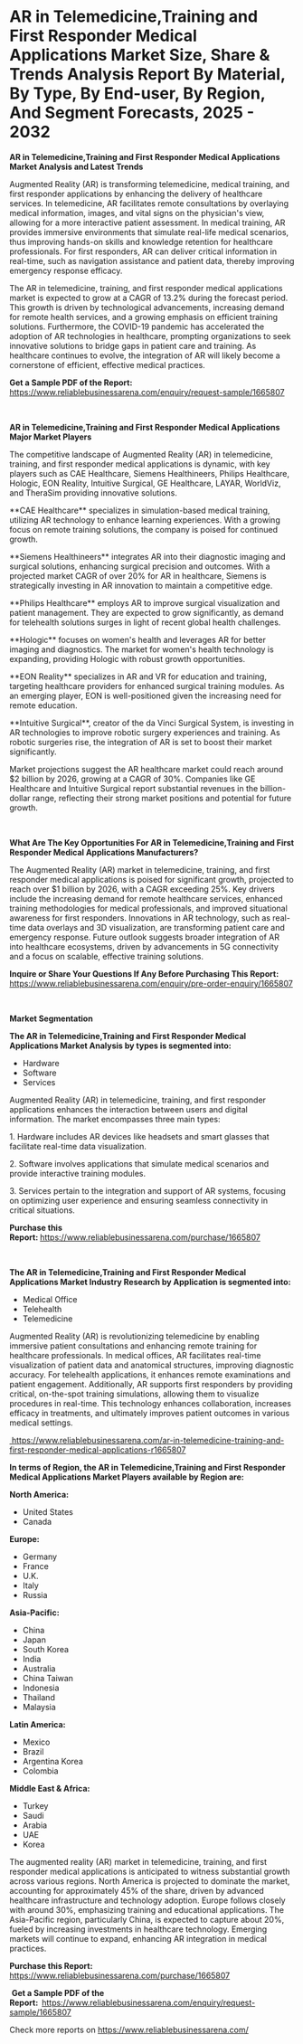 <p><h1>AR in Telemedicine,Training and First Responder Medical Applications Market Size, Share & Trends Analysis Report By Material, By Type, By End-user, By Region, And Segment Forecasts, 2025 - 2032</h1></p><p><strong>AR in Telemedicine,Training and First Responder Medical Applications Market Analysis and Latest Trends</strong></p>
<p><p>Augmented Reality (AR) is transforming telemedicine, medical training, and first responder applications by enhancing the delivery of healthcare services. In telemedicine, AR facilitates remote consultations by overlaying medical information, images, and vital signs on the physician's view, allowing for a more interactive patient assessment. In medical training, AR provides immersive environments that simulate real-life medical scenarios, thus improving hands-on skills and knowledge retention for healthcare professionals. For first responders, AR can deliver critical information in real-time, such as navigation assistance and patient data, thereby improving emergency response efficacy.</p><p>The AR in telemedicine, training, and first responder medical applications market is expected to grow at a CAGR of 13.2% during the forecast period. This growth is driven by technological advancements, increasing demand for remote health services, and a growing emphasis on efficient training solutions. Furthermore, the COVID-19 pandemic has accelerated the adoption of AR technologies in healthcare, prompting organizations to seek innovative solutions to bridge gaps in patient care and training. As healthcare continues to evolve, the integration of AR will likely become a cornerstone of efficient, effective medical practices.</p></p>
<p><strong>Get a Sample PDF of the Report:&nbsp;</strong> <a href="https://www.reliablebusinessarena.com/enquiry/request-sample/1665807?utm_campaign=2650&utm_medium=2&utm_source=Github&utm_content=ia&utm_term=03032025&utm_id=ar-in-telemedicinetraining-and-first-responder-medical-applications">https://www.reliablebusinessarena.com/enquiry/request-sample/1665807</a></p>
<p>&nbsp;</p>
<p><strong>AR in Telemedicine,Training and First Responder Medical Applications Major Market Players</strong></p>
<p><p>The competitive landscape of Augmented Reality (AR) in telemedicine, training, and first responder medical applications is dynamic, with key players such as CAE Healthcare, Siemens Healthineers, Philips Healthcare, Hologic, EON Reality, Intuitive Surgical, GE Healthcare, LAYAR, WorldViz, and TheraSim providing innovative solutions.</p><p>**CAE Healthcare** specializes in simulation-based medical training, utilizing AR technology to enhance learning experiences. With a growing focus on remote training solutions, the company is poised for continued growth.</p><p>**Siemens Healthineers** integrates AR into their diagnostic imaging and surgical solutions, enhancing surgical precision and outcomes. With a projected market CAGR of over 20% for AR in healthcare, Siemens is strategically investing in AR innovation to maintain a competitive edge.</p><p>**Philips Healthcare** employs AR to improve surgical visualization and patient management. They are expected to grow significantly, as demand for telehealth solutions surges in light of recent global health challenges.</p><p>**Hologic** focuses on women's health and leverages AR for better imaging and diagnostics. The market for women's health technology is expanding, providing Hologic with robust growth opportunities.</p><p>**EON Reality** specializes in AR and VR for education and training, targeting healthcare providers for enhanced surgical training modules. As an emerging player, EON is well-positioned given the increasing need for remote education.</p><p>**Intuitive Surgical**, creator of the da Vinci Surgical System, is investing in AR technologies to improve robotic surgery experiences and training. As robotic surgeries rise, the integration of AR is set to boost their market significantly.</p><p>Market projections suggest the AR healthcare market could reach around $2 billion by 2026, growing at a CAGR of 30%. Companies like GE Healthcare and Intuitive Surgical report substantial revenues in the billion-dollar range, reflecting their strong market positions and potential for future growth.</p></p>
<p>&nbsp;</p>
<p><strong>What Are The Key Opportunities For AR in Telemedicine,Training and First Responder Medical Applications Manufacturers?</strong></p>
<p><p>The Augmented Reality (AR) market in telemedicine, training, and first responder medical applications is poised for significant growth, projected to reach over $1 billion by 2026, with a CAGR exceeding 25%. Key drivers include the increasing demand for remote healthcare services, enhanced training methodologies for medical professionals, and improved situational awareness for first responders. Innovations in AR technology, such as real-time data overlays and 3D visualization, are transforming patient care and emergency response. Future outlook suggests broader integration of AR into healthcare ecosystems, driven by advancements in 5G connectivity and a focus on scalable, effective training solutions.</p></p>
<p><strong>Inquire or Share Your Questions If Any Before Purchasing This Report:</strong> <a href="https://www.reliablebusinessarena.com/enquiry/pre-order-enquiry/1665807?utm_campaign=2650&utm_medium=2&utm_source=Github&utm_content=ia&utm_term=03032025&utm_id=ar-in-telemedicinetraining-and-first-responder-medical-applications">https://www.reliablebusinessarena.com/enquiry/pre-order-enquiry/1665807</a></p>
<p>&nbsp;</p>
<p><strong>Market Segmentation</strong></p>
<p><strong>The AR in Telemedicine,Training and First Responder Medical Applications Market Analysis by types is segmented into:</strong></p>
<p><ul><li>Hardware</li><li>Software</li><li>Services</li></ul></p>
<p><p>Augmented Reality (AR) in telemedicine, training, and first responder applications enhances the interaction between users and digital information. The market encompasses three main types: </p><p>1. Hardware includes AR devices like headsets and smart glasses that facilitate real-time data visualization.</p><p>2. Software involves applications that simulate medical scenarios and provide interactive training modules.</p><p>3. Services pertain to the integration and support of AR systems, focusing on optimizing user experience and ensuring seamless connectivity in critical situations.</p></p>
<p><strong>Purchase this Report:&nbsp;</strong><a href="https://www.reliablebusinessarena.com/purchase/1665807?utm_campaign=2650&utm_medium=2&utm_source=Github&utm_content=ia&utm_term=03032025&utm_id=ar-in-telemedicinetraining-and-first-responder-medical-applications">https://www.reliablebusinessarena.com/purchase/1665807</a></p>
<p>&nbsp;</p>
<p><strong>The AR in Telemedicine,Training and First Responder Medical Applications Market Industry Research by Application is segmented into:</strong></p>
<p><ul><li>Medical Office</li><li>Telehealth</li><li>Telemedicine</li></ul></p>
<p><p>Augmented Reality (AR) is revolutionizing telemedicine by enabling immersive patient consultations and enhancing remote training for healthcare professionals. In medical offices, AR facilitates real-time visualization of patient data and anatomical structures, improving diagnostic accuracy. For telehealth applications, it enhances remote examinations and patient engagement. Additionally, AR supports first responders by providing critical, on-the-spot training simulations, allowing them to visualize procedures in real-time. This technology enhances collaboration, increases efficacy in treatments, and ultimately improves patient outcomes in various medical settings.</p></p>
<p><a href="https://www.reliablebusinessarena.com/ar-in-telemedicine-training-and-first-responder-medical-applications-r1665807?utm_campaign=2650&utm_medium=2&utm_source=Github&utm_content=ia&utm_term=03032025&utm_id=ar-in-telemedicinetraining-and-first-responder-medical-applications">&nbsp;https://www.reliablebusinessarena.com/ar-in-telemedicine-training-and-first-responder-medical-applications-r1665807</a></p>
<p><strong>In terms of Region, the AR in Telemedicine,Training and First Responder Medical Applications Market Players available by Region are:</strong></p>
<p>
    <p> <strong> North America: </strong>
        <ul>
            <li>United States</li>
            <li>Canada</li>
        </ul>
        </p> 
    <p> <strong> Europe: </strong>
        <ul>
            <li>Germany</li>
            <li>France</li>
            <li>U.K.</li>
            <li>Italy</li>
            <li>Russia</li>
        </ul>
        </p> 
    <p> <strong> Asia-Pacific: </strong>
        <ul>
            <li>China</li>
            <li>Japan</li>
            <li>South Korea</li>
            <li>India</li>
            <li>Australia</li>
            <li>China Taiwan</li>
            <li>Indonesia</li>
            <li>Thailand</li>
            <li>Malaysia</li>
        </ul>
        </p> 
    <p> <strong> Latin America: </strong>
        <ul>
            <li>Mexico</li>
            <li>Brazil</li>
            <li>Argentina Korea</li>
            <li>Colombia</li>
        </ul>
        </p> 
    <p> <strong> Middle East & Africa: </strong>
        <ul>
            <li>Turkey</li>
            <li>Saudi</li>
            <li>Arabia</li>
            <li>UAE</li>
            <li>Korea</li>
        </ul>
    </p>
    </p>
<p><p>The augmented reality (AR) market in telemedicine, training, and first responder medical applications is anticipated to witness substantial growth across various regions. North America is projected to dominate the market, accounting for approximately 45% of the share, driven by advanced healthcare infrastructure and technology adoption. Europe follows closely with around 30%, emphasizing training and educational applications. The Asia-Pacific region, particularly China, is expected to capture about 20%, fueled by increasing investments in healthcare technology. Emerging markets will continue to expand, enhancing AR integration in medical practices.</p></p>
<p><strong>Purchase this Report: </strong><a href="https://www.reliablebusinessarena.com/purchase/1665807?utm_campaign=2650&utm_medium=2&utm_source=Github&utm_content=ia&utm_term=03032025&utm_id=ar-in-telemedicinetraining-and-first-responder-medical-applications">https://www.reliablebusinessarena.com/purchase/1665807</a></p>
<p>&nbsp;<strong>Get a Sample PDF of the Report:&nbsp;&nbsp;</strong><a href="https://www.reliablebusinessarena.com/enquiry/request-sample/1665807?utm_campaign=2650&utm_medium=2&utm_source=Github&utm_content=ia&utm_term=03032025&utm_id=ar-in-telemedicinetraining-and-first-responder-medical-applications">https://www.reliablebusinessarena.com/enquiry/request-sample/1665807</a></p>
<p><strong></strong></p>
<p>Check more reports on <a href="https://www.reliablebusinessarena.com/?utm_campaign=2650&utm_medium=2&utm_source=Github&utm_content=ia&utm_term=03032025&utm_id=ar-in-telemedicinetraining-and-first-responder-medical-applications">https://www.reliablebusinessarena.com/</a></p>